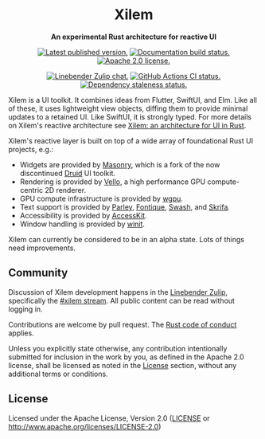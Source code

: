 <div align="center">

# Xilem

**An experimental Rust architecture for reactive UI**

[![Latest published version.](https://img.shields.io/crates/v/xilem.svg)](https://crates.io/crates/xilem)
[![Documentation build status.](https://img.shields.io/docsrs/xilem.svg)](https://docs.rs/xilem)
[![Apache 2.0 license.](https://img.shields.io/badge/license-Apache--2.0-blue.svg)](#license)

[![Linebender Zulip chat.](https://img.shields.io/badge/Linebender-%23xilem-blue?logo=Zulip)](https://xi.zulipchat.com/#narrow/stream/354396-xilem)
[![GitHub Actions CI status.](https://img.shields.io/github/actions/workflow/status/linebender/xilem/ci.yml?logo=github&label=CI)](https://github.com/linebender/xilem/actions)
[![Dependency staleness status.](https://deps.rs/crate/xilem/latest/status.svg)](https://deps.rs/crate/xilem)

</div>

Xilem is a UI toolkit.
It combines ideas from Flutter, SwiftUI, and Elm.
Like all of these, it uses lightweight view objects, diffing them to provide minimal updates to a retained UI.
Like SwiftUI, it is strongly typed.
For more details on Xilem's reactive architecture see [Xilem: an architecture for UI in Rust].

Xilem's reactive layer is built on top of a wide array of foundational Rust UI projects, e.g.:
* Widgets are provided by [Masonry], which is a fork of the now discontinued [Druid] UI toolkit.
* Rendering is provided by [Vello], a high performance GPU compute-centric 2D renderer.
* GPU compute infrastructure is provided by [wgpu].
* Text support is provided by [Parley], [Fontique], [Swash], and [Skrifa]. 
* Accessibility is provided by [AccessKit].
* Window handling is provided by [winit].

Xilem can currently be considered to be in an alpha state.
Lots of things need improvements.

## Community

Discussion of Xilem development happens in the [Linebender Zulip](https://xi.zulipchat.com/), specifically the [#xilem stream](https://xi.zulipchat.com/#narrow/stream/354396-xilem).
All public content can be read without logging in.

Contributions are welcome by pull request. The [Rust code of conduct] applies.

Unless you explicitly state otherwise, any contribution intentionally submitted for inclusion in the work by you, as defined in the Apache 2.0 license, shall be licensed as noted in the [License](#license) section, without any additional terms or conditions.

## License

Licensed under the Apache License, Version 2.0 ([LICENSE](LICENSE) or <http://www.apache.org/licenses/LICENSE-2.0>)

[Masonry]: https://crates.io/crates/masonry
[Druid]: https://crates.io/crates/druid
[Vello]: https://crates.io/crates/vello
[wgpu]: https://crates.io/crates/wgpu
[Parley]: https://crates.io/crates/parley
[Fontique]: https://crates.io/crates/fontique
[Swash]: https://crates.io/crates/swash
[Skrifa]: https://crates.io/crates/skrifa
[AccessKit]: https://crates.io/crates/accesskit
[winit]: https://crates.io/crates/winit
[Xilem: an architecture for UI in Rust]: https://raphlinus.github.io/rust/gui/2022/05/07/ui-architecture.html
[Rust code of conduct]: https://www.rust-lang.org/policies/code-of-conduct

